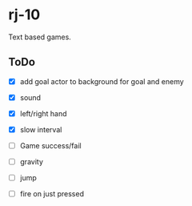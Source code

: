 # rj-10

Text based games.

## ToDo

- [x] add goal actor to background for goal and enemy
- [x] sound
- [x] left/right hand
- [x] slow interval
- [ ] Game success/fail

- [ ] gravity
- [ ] jump
- [ ] fire on just pressed
